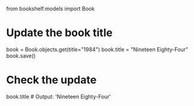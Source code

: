 from bookshelf.models import Book

# Update the book title
book = Book.objects.get(title="1984")
book.title = "Nineteen Eighty-Four"
book.save()

# Check the update
book.title  # Output: 'Nineteen Eighty-Four'
